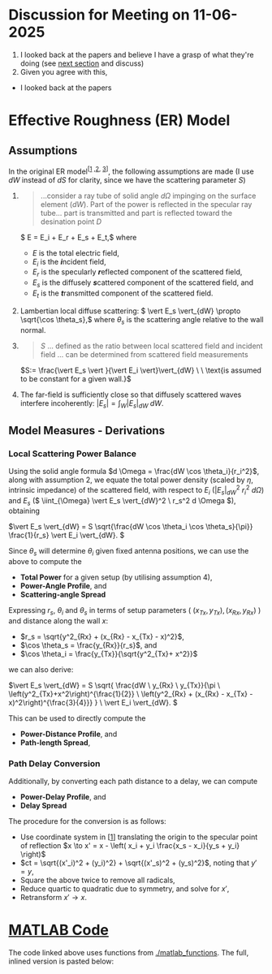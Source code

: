 # Discussion for Meeting on 11-06-2025

1. I looked back at the papers and believe I have a grasp of what they're doing (see
   [next section](#effective-roughness-er-model) and discuss)
2. Given you agree with this, 

- I looked back at the papers

# Effective Roughness (ER) Model
## Assumptions
In the original ER model<sup>[[1](./papers/11.Evaluation_of_the_role_of_diffuse_scattering_in_urban_microcellular_propagation.pdf) ,[2](./papers/1.A_diffuse_scattering_model.pdf), [3](./papers/2.Measurement_and_Modelling_of_Scattering.pdf)]</sup>, the following assumptions are made (I use $dW$ instead of $dS$ for clarity, since we have the scattering parameter $S$)

1.  > ...consider a ray tube of solid angle $d \Omega$ impinging on the surface
    element ($dW$). Part of the power is reflected in the specular ray tube... part
    is transmitted and part is reflected toward the desination point $D$

    $    E = E_i + E_r + E_s + E_t,$
    where
    - $E$ is the total electric field,
    - $E_i$ is the ***i***ncident field, 
    - $E_r$ is the specularly ***r***eflected component of the scattered field,
    - $E_s$ is the diffusely ***s***cattered component of the scattered field, and
    - $E_t$ is the ***t***ransmitted component of the scattered field. 
    
2.  Lambertian local diffuse scattering: 
    $ \vert E_s \vert_{dW} \propto \sqrt{\cos \theta_s},$
    where $\theta_s$ is the scattering angle relative to the wall normal.
3.
    > $S$ ... defined as the ratio between local scattered field and incident field
    ... can be determined from scattered field measurements

    $S:= \frac{\vert E_s \vert }{\vert E_i \vert}\vert_{dW} \ \ \text{is assumed to be constant for a given wall.}$

4.  The far-field is sufficiently close so that diffusely scattered waves interfere
    incoherently: $\vert E_s \vert = \int_W \vert E_s \vert_{dW} \ dW.$

## Model Measures - Derivations
### Local Scattering Power Balance

Using the solid angle formula $d \Omega = \frac{dW \cos \theta_i}{r_i^2}$, along with
assumption 2, we equate the total power density (scaled by $\eta$, intrinsic 
impedance) of the scattered field, with respect to $E_i$ ($\vert E_s \vert_{dW}^2 \ r_i^2 \ d \Omega$) and $E_s$ ($ \iint_{\Omega} \vert E_s \vert_{dW}^2 \ r_s^2 d \Omega $), obtaining  

$\vert E_s \vert_{dW} = S \sqrt{\frac{dW \cos \theta_i \cos \theta_s}{\pi}} \frac{1}{r_s} \vert E_i \vert_{dW}. $

Since $\theta_s$ will determine $\theta_i$ given fixed antenna positions, we can use
the above to compute the
- **Total Power** for a given setup (by utilising assumption 4),
- **Power-Angle Profile**, and
- **Scattering-angle Spread**

Expressing $r_s$, $\theta_i$ and $\theta_s$ in terms of setup parameters ( $(x_{Tx},y_{Tx}), (x_{Rx},y_{Rx})$ ) and distance along the wall $x$:
- $r_s = \sqrt{y^2_{Rx} + (x_{Rx} - x_{Tx} - x)^2}$,
- $\cos \theta_s = \frac{y_{Rx}}{r_s}$, and 
- $\cos \theta_i = \frac{y_{Tx}}{\sqrt{y^2_{Tx}+ x^2}}$

we can also derive:

$\vert E_s \vert_{dW} = S \sqrt{ \frac{dW \ y_{Rx} \ y_{Tx}}{\pi \ \left(y^2_{Tx}+x^2\right)^{\frac{1}{2}} \ \left(y^2_{Rx} + (x_{Rx} - x_{Tx} - x)^2\right)^{\frac{3}{4}}} } \ \vert E_i \vert_{dW}. $

This can be used to directly compute the
- **Power-Distance Profile**, and
- **Path-length Spread**,

### Path Delay Conversion
Additionally, by converting each path distance to a delay, we can compute
- **Power-Delay Profile**, and 
- **Delay Spread**

The procedure for the conversion is as follows:
- Use coordinate system in [[1](./papers/11.Evaluation_of_the_role_of_diffuse_scattering_in_urban_microcellular_propagation.pdf)] translating the origin to the specular point of reflection $x \to x' = x - \left( x_i + y_i \frac{x_s - x_i}{y_s + y_i} \right)$
- $ct = \sqrt{(x'_i)^2 + (y_i)^2} + \sqrt{(x'_s)^2 + (y_s)^2}$, noting that $y' = y$,
- Square the above twice to remove all radicals,
- Reduce quartic to quadratic due to symmetry, and solve for $x'$,
- Retransform $x' \to x$.

<!-- {{{ MATLAB Code -->
# [MATLAB Code](./flat_strip_setup.m)
The code linked above uses functions from [./matlab_functions](./matlab_functions). The full, inlined version is pasted below:
<!--INLINE:flat_strip_setup.m-->
<!-- }}} -->
